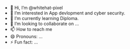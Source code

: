 - 👋 Hi, I’m @whitehat-pixel
- 👀 I’m interested in App devlopment and cyber security.
- 🌱 I’m currently learning Diploma.
- 💞️ I’m looking to collaborate on ...
- 📫 How to reach me
- 😄 Pronouns: ...
- ⚡ Fun fact: ...

<!---
whitehat-pixel/whitehat-pixel is a ✨ special ✨ repository because its `README.md` (this file) appears on your GitHub profile.
You can click the Preview link to take a look at your changes.
--->
